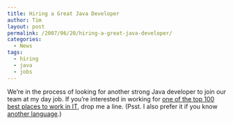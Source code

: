 ```yaml
---
title: Hiring a Great Java Developer
author: Tim
layout: post
permalink: /2007/06/20/hiring-a-great-java-developer/
categories:
  - News
tags:
  - hiring
  - java
  - jobs
---
```

We&#8217;re in the process of looking for another strong Java developer to join our team at my day job. If you&#8217;re interested in working for [one of the top 100 best places to work in IT][1], drop me a line. (Psst. I also prefer it if you know [another language][2].)

 [1]: http://computerworld.com/action/article.do?command=viewArticleTOC&specialReportId=9000342&articleId=9024364
 [2]: /tag/ruby
